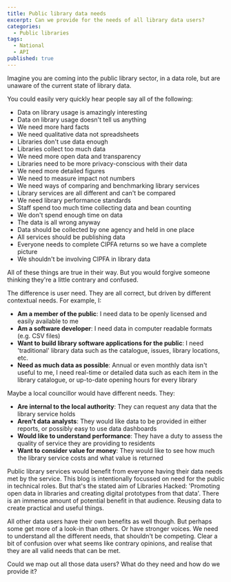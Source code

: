 ```yaml
---
title: Public library data needs
excerpt: Can we provide for the needs of all library data users?
categories:
  - Public libraries
tags:
  - National
  - API
published: true
---
```


Imagine you are coming into the public library sector, in a data role, but are unaware of the current state of library data.

You could easily very quickly hear people say all of the following:

* Data on library usage is amazingly interesting
* Data on library usage doesn't tell us anything
* We need more hard facts
* We need qualitative data not spreadsheets
* Libraries don't use data enough
* Libraries collect too much data
* We need more open data and transparency
* Libraries need to be more privacy-conscious with their data
* We need more detailed figures
* We need to measure impact not numbers
* We need ways of comparing and benchmarking library services
* Library services are all different and can't be compared
* We need library performance standards
* Staff spend too much time collecting data and bean counting
* We don't spend enough time on data
* The data is all wrong anyway
* Data should be collected by one agency and held in one place
* All services should be publishing data
* Everyone needs to complete CIPFA returns so we have a complete picture
* We shouldn't be involving CIPFA in library data

All of these things are true in their way. But you would forgive someone thinking they're a little contrary and confused. 

The difference is user need. They are all correct, but driven by different contextual needs. For example, I:

* **Am a member of the public**: I need data to be openly licensed and easily available to me
* **Am a software developer**: I need data in computer readable formats (e.g. CSV files)
* **Want to build library software applications for the public**: I need 'traditional' library data such as the catalogue, issues, library locations, etc.
* **Need as much data as possible**: Annual or even monthly data isn't useful to me, I need real-time or detailed data such as each item in the library catalogue, or up-to-date opening hours for every library

Maybe a local councillor would have different needs. They:

* **Are internal to the local authority**: They can request any data that the library service holds
* **Aren't data analysts**: They would like data to be provided in either reports, or possibly easy to use data dashboards
* **Would like to understand performance**: They have a duty to assess the quality of service they are providing to residents
* **Want to consider value for money**: They would like to see how much the library service costs and what value is returned

Public library services would benefit from everyone having their data needs met by the service. This blog is intentionally focussed on need for the public in technical roles. But that's the stated aim of Libraries Hacked: 'Promoting open data in libraries and creating digital prototypes from that data'. There is an immense amount of potential benefit in that audience. Reusing data to create practical and useful things.

All other data users have their own benefits as well though. But perhaps some get more of a look-in than others. Or have stronger voices. We need to understand all the different needs, that shouldn't be competing. Clear a bit of confusion over what seems like contrary opinions, and realise that they are all valid needs that can be met.

Could we map out all those data users? What do they need and how do we provide it?
